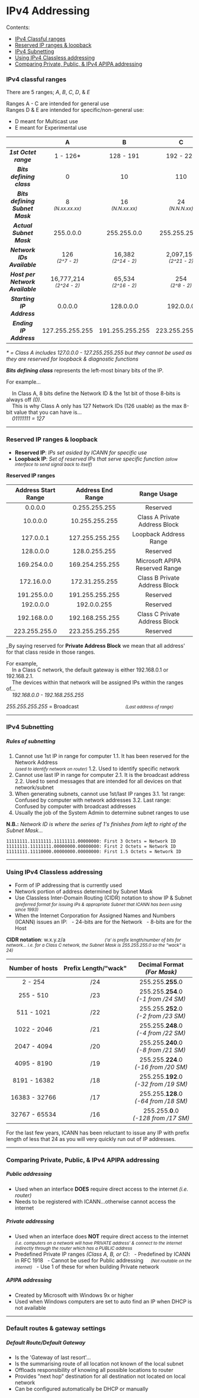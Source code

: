 # IPv4 Addressing

Contents:

+ [IPv4 Classful ranges](#ipv4-classful-ranges)
+ [Reserved IP ranges & loopback](#reserved-ip-ranges-&-loopback)
+ [IPv4 Subnetting](#ipv4-subnetting)
+ [Using IPv4 Classless addressing](#using-ipv4-classless-addressing)
+ [Comparing Private, Public, & IPv4 APIPA addressing](#comparing-private-public-apipa-addressing)

### IPv4 classful ranges

There are 5 ranges; *A*, *B*, *C*, *D*, & *E*

Ranges A - C are intended for general use<br>Ranges D & E are intended for specific/non-general use:

  + D meant for Multicast use
  + E meant for Experimental use

|                                | A          | B          | C          | D          | E          |
|:------------------------------:|:----------:|:----------:|:----------:|:----------:|:----------:|
| **_1st Octet range_**          | 1 - 126*   | 128 - 191  | 192 - 223  | 224 - 239  | 240 - 254  |
| **_Bits defining class_**      | 0          | 10         | 110        | 1110       | 1111       |
| **_Bits defining Subnet Mask_**|8<br><small><i>(N.xx.xx.xx)</i></small>|16<br><small><i>(N.N.xx.xx)</i></small>|24<br><small><i>(N.N.N.xx)</i></small>|||
| **_Actual Subnet Mask_**       |255.0.0.0   |255.255.0.0 |255.255.255.0|           |            |
| **_Network IDs Available_**    |126<br><small><i>(2^7 - 2)</i></small>|16,382<br><small><i>(2^14 - 2)</i></small>|2,097,150<br><small><i>(2^21 - 2)</i></small>|||
| **_Host per Network Available_**|16,777,214<br><small><i>(2^24 - 2)</i></small>|65,534<br><small><i>(2^16 - 2)</i></small>|254<br><small><i>(2^8 - 2)</i></small>|||
| **_Starting IP Address_**      | 0.0.0.0    | 128.0.0.0  | 192.0.0.0  | 224.0.0.0  | 240.0.0.0  |
| **_Ending IP Address_**        | 127.255.255.255| 191.255.255.255|223.255.255.255|239.255.255.255|255.255.255.255|

_* = Class A includes 127.0.0.0 - 127.255.255.255 but they cannot be used as they are reserved for loopback & diagnostic functions_

**_Bits defining class_** represents the left-most binary bits of the IP.

For example...

&nbsp;&nbsp;&nbsp;&nbsp;In Class A, 8 bits define the Network ID & the 1st bit of those 8-bits is always off *(0)*.<br>&nbsp;&nbsp;&nbsp;&nbsp;This is why Class A only has 127 Network IDs (126 usable) as the max 8-bit value that you can have is...<br>&nbsp;&nbsp;&nbsp;&nbsp;*01111111 = 127*

***

### Reserved IP ranges & loopback

- **Reserved IP**: *IPs set asided by ICANN for specific use*
- **Loopback IP**: *Set of reserved IPs that serve specific function*
				   <small><i>(allow interface to send signal back to itself)</i></small>

**Reserved IP ranges**

| Address Start Range     | Address End Range     | Range Usage                   |
|:-----------------------:|:---------------------:|:-----------------------------:|
| 0.0.0.0                 | 0.255.255.255         | Reserved                      |
| 10.0.0.0                | 10.255.255.255        | Class A Private Address Block |
| 127.0.0.1               | 127.255.255.255       | Loopback Address Range        |
| 128.0.0.0               | 128.0.255.255         | Reserved                      |
| 169.254.0.0             | 169.254.255.255       | Microsoft APIPA Reserved Range|
| 172.16.0.0              | 172.31.255.255        | Class B Private Address Block |
| 191.255.0.0             | 191.255.255.255       | Reserved                      |
| 192.0.0.0               | 192.0.0.255           | Reserved                      |
| 192.168.0.0             | 192.168.255.255       | Class C Private Address Block |
| 223.255.255.0           | 223.255.255.255       | Reserved                      |

_By saying reserved for **Private Address Block** we mean that all address' for that class reside in those ranges.

For example,<br>
&nbsp;&nbsp;&nbsp;&nbsp;In a Class C network, the default gateway is either 192.168.0.1 or 192.168.2.1.<br>&nbsp;&nbsp;&nbsp;&nbsp;The devices within that network will be assigned IPs within the ranges of...<br>&nbsp;&nbsp;&nbsp;&nbsp;*192.168.0.0 - 192.168.255.255*

*255.255.255.255* = Broadcast
                    &nbsp;&nbsp;&nbsp;&nbsp;&nbsp;&nbsp;&nbsp;&nbsp;&nbsp;&nbsp;&nbsp;&nbsp;&nbsp;&nbsp;&nbsp;&nbsp;&nbsp;&nbsp;&nbsp;&nbsp;&nbsp;&nbsp;&nbsp;&nbsp;&nbsp;&nbsp;&nbsp;&nbsp;&nbsp;&nbsp;&nbsp;<small><i>(Last address of range)</i></small>

***

### IPv4 Subnetting

##### Rules of subnetting

1. Cannot use 1st IP in range for computer
  1.1. It has been reserved for the Network Address<br><small><i>(used to identify network on router)</i></small>
  1.2. Used to identify specific network
2. Cannot use last IP in range for computer
  2.1. It is the broadcast address
  2.2. Used to send messages that are intended for all devices on that network/subnet
3. When generating subnets, cannot use 1st/last IP ranges
  3.1. 1st range: Confused by computer with network addresses
  3.2. Last range: Confused by computer with broadcast addresses
4. Usually the job of the System Admin to determine subnet ranges to use

**N.B.:** *Network ID is where the series of 1's finishes from left to right of the Subnet Mask...*
```
11111111.11111111.11111111.00000000: First 3 Octets = Network ID
11111111.11111111.00000000.00000000: First 2 Octets = Network ID
11111111.11110000.00000000.00000000: First 1.5 Octets = Network ID
```

***

### Using IPv4 Classless addressing

+ Form of IP addressing that is currently used
+ Network portion of address determined by Subnet Mask
+ Use Classless Inter-Domain Routing (CIDR) notation to show IP & Subnet
<small><i>(preferred format for issuing IPs & appropriate Subnet that ICANN has been using since 1993)</i></small>
+ When the Internet Corporation for Assigned Names and Numbers (ICANN) issues an IP:
&nbsp;&nbsp;- 24-bits are for the Network
&nbsp;&nbsp;- 8-bits are for the Host

**CIDR notation**: w.x.y.z/a
&nbsp;&nbsp;&nbsp;&nbsp;&nbsp;&nbsp;&nbsp;&nbsp;&nbsp;&nbsp;&nbsp;&nbsp;&nbsp;&nbsp;&nbsp;&nbsp;&nbsp;&nbsp;&nbsp;&nbsp;&nbsp;&nbsp;&nbsp;&nbsp;&nbsp;&nbsp;<small><i>('a' is prefix length/number of bits for network... i.e. for a Class C network, the Subnet Mask is 255.255.255.0 so the "wack" is 24)</i></small>

| Number of hosts | Prefix Length/"wack" | Decimal Format<br>*(For Mask)*           |
|:---------------:|:--------------------:|:----------------------------------------:|
| 2 - 254         | /24                  | 255.255.**255**.0                        |
| 255 - 510       | /23                  | 255.255.**254**.0<br>*(-1 from /24 SM)*  |
| 511 - 1021      | /22                  | 255.255.**252**.0<br>*(-2 from /23 SM)*  |
| 1022 - 2046     | /21                  | 255.255.**248**.0<br>*(-4 from /22 SM)*  |
| 2047 - 4094     | /20                  | 255.255.**240**.0<br>*(-8 from /21 SM)*  |
| 4095 - 8190     | /19                  | 255.255.**224**.0<br>*(-16 from /20 SM)* |
| 8191 - 16382    | /18                  | 255.255.**192**.0<br>*(-32 from /19 SM)* |
| 16383 - 32766   | /17                  | 255.255.**128**.0<br>*(-64 from /18 SM)* |
| 32767 - 65534   | /16                  | 255.255.**0**.0<br>*(-128 from /17 SM)*  |

For the last few years, ICANN has been reluctant to issue any IP with prefix length of less that 24 as you will very quickly run out of IP addresses.

***

### Comparing Private, Public, & IPv4 APIPA addressing

##### Public addressing

+ Used when an interface **DOES** require direct access to the internet *(i.e. router)*
+ Needs to be registered with ICANN...otherwise cannot access the internet

##### Private addressing

+ Used when an interface does **NOT** require direct access to the internet
<small><i>(i.e. computers on a network will have PRIVATE address' & connect to the internet indirectly through the router which has a PUBLIC address</i></small>
+ Predefined Private IP ranges *(Class A, B, or C)*:
&nbsp;&nbsp;- Predefined by ICANN in RFC 1918
&nbsp;&nbsp;- Cannot be used for Public addressing
&nbsp;&nbsp;&nbsp;&nbsp;<small><i>(Not routable on the internet)</i></small>
&nbsp;&nbsp;- Use 1 of these for when building Private network

##### APIPA addressing

+ Created by Microsoft with Windows 9x or higher
+ Used when Windows computers are set to auto find an IP when DHCP is not available

***

### Default routes & gateway settings

##### Default Route/Default Gateway

+ Is the 'Gateway of last resort'...
+ Is the summarising route of all location not known of the local subnet
+ Offloads responsibility of knowing all possible locations to router
+ Provides "next hop" destination for all destination not located on local network
+ Can be configured automatically be DHCP or manually